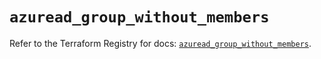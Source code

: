 # `azuread_group_without_members`

Refer to the Terraform Registry for docs: [`azuread_group_without_members`](https://registry.terraform.io/providers/hashicorp/azuread/3.3.0/docs/resources/group_without_members).
